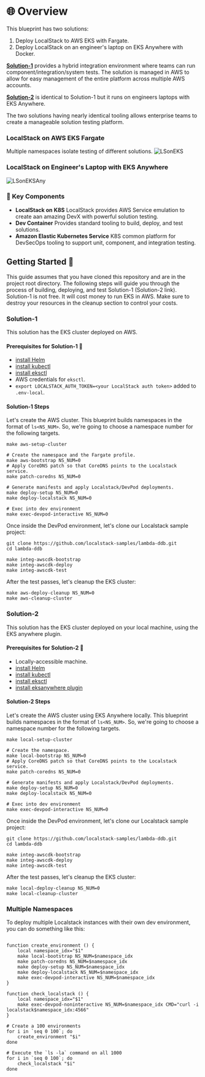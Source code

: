 # 🌐 Overview

This blueprint has two solutions:

1. Deploy LocalStack to AWS EKS with Fargate. 
2. Deploy LocalStack on an engineer's laptop on EKS Anywhere with Docker.

[**Solution-1**](#solution-1) provides a hybrid integration environment where teams can run component/integration/system tests.
The solution is managed in AWS to allow for easy management of the entire platform across multiple AWS accounts.

[**Solution-2**](#solution-2) is identical to Solution-1 but it runs on engineers laptops with EKS Anywhere. 

The two solutions having nearly identical tooling allows enterprise teams to create a manageable
solution testing platform.

### LocalStack on AWS EKS Fargate
Multiple namespaces isolate testing of different solutions.
![LSonEKS](./docs/design-ls-on-aws-eks.drawio.png "LSonEKS")

### LocalStack on Engineer's Laptop with EKS Anywhere
![LSonEKSAny](./docs/design-ls-on-eksany.drawio.png "LSonEKSAny")

### 🔑 Key Components

- **LocalStack on K8S**
    LocalStack provides AWS Service emulation to create aan amazing DevX with powerful solution testing. 
- **Dev Container**
    Provides standard tooling to build, deploy, and test solutions. 
- **Amazon Elastic Kubernetes Service**
    K8S common platform for DevSecOps tooling to support unit, component, and integration testing.

## Getting Started 🏁

This guide assumes that you have cloned this repository and are in the project root directory. The following steps will
guide you through the process of building, deploying, and test Solution-1 (Solution-2 link).
Solution-1 is not free. It will cost money to run EKS in AWS. Make sure to destroy your resources in the cleanup
section to control your costs.

### Solution-1

This solution has the EKS cluster deployed on AWS.

#### Prerequisites for Solution-1 🧰

- [install Helm](https://helm.sh/docs/intro/install/)
- [install kubectl](https://kubernetes.io/docs/tasks/tools/)
- [install eksctl](https://eksctl.io/installation/)
- AWS credentials for `eksctl`.
- `export LOCALSTACK_AUTH_TOKEN=<your LocalStack auth token>` added to `.env-local`.

#### Solution-1 Steps

Let's create the AWS cluster. This blueprint builds namespaces in the format of `ls<NS_NUM>`. So, we're going
to choose a namespace number for the following targets.

```shell
make aws-setup-cluster

# Create the namespace and the Fargate profile.
make aws-bootstrap NS_NUM=0
# Apply CoreDNS patch so that CoreDNS points to the Localstack service.
make patch-coredns NS_NUM=0

# Generate manifests and apply Localstack/DevPod deployments.
make deploy-setup NS_NUM=0
make deploy-localstack NS_NUM=0

# Exec into dev environment
make exec-devpod-interactive NS_NUM=0
```

Once inside the DevPod environment, let's clone our Localstack sample project:

```shell
git clone https://github.com/localstack-samples/lambda-ddb.git
cd lambda-ddb

make integ-awscdk-bootstrap
make integ-awscdk-deploy
make integ-awscdk-test
```

After the test passes, let's cleanup the EKS cluster:

```shell
make aws-deploy-cleanup NS_NUM=0
make aws-cleanup-cluster
```

### Solution-2

This solution has the EKS cluster deployed on your local machine, using the EKS anywhere plugin.

#### Prerequisites for Solution-2 🧰

- Locally-accessible machine.
- [install Helm](https://helm.sh/docs/intro/install/)
- [install kubectl](https://kubernetes.io/docs/tasks/tools/)
- [install eksctl](https://eksctl.io/installation/)
- [install eksanywhere plugin](https://anywhere.eks.amazonaws.com/docs/getting-started/install/)

#### Solution-2 Steps

Let's create the AWS cluster using EKS Anywhere locally. This blueprint builds namespaces in the format of `ls<NS_NUM>`. So, we're going to choose a namespace number for the following targets.

```shell
make local-setup-cluster

# Create the namespace.
make local-bootstrap NS_NUM=0
# Apply CoreDNS patch so that CoreDNS points to the Localstack service.
make patch-coredns NS_NUM=0

# Generate manifests and apply Localstack/DevPod deployments.
make deploy-setup NS_NUM=0
make deploy-localstack NS_NUM=0

# Exec into dev environment
make exec-devpod-interactive NS_NUM=0
```

Once inside the DevPod environment, let's clone our Localstack sample project:

```shell
git clone https://github.com/localstack-samples/lambda-ddb.git
cd lambda-ddb

make integ-awscdk-bootstrap
make integ-awscdk-deploy
make integ-awscdk-test
```

After the test passes, let's cleanup the EKS cluster:

```shell
make local-deploy-cleanup NS_NUM=0
make local-cleanup-cluster
```

### Multiple Namespaces

To deploy multiple Localstack instances with their own dev environment, you can do something like this:

```shell

function create_environment () {
    local namespace_idx="$1"
    make local-bootstrap NS_NUM=$namespace_idx
    make patch-coredns NS_NUM=$namespace_idx
    make deploy-setup NS_NUM=$namespace_idx
    make deploy-localstack NS_NUM=$namespace_idx
    make exec-devpod-interactive NS_NUM=$namespace_idx
}

function check_localstack () {
    local namespace_idx="$1"
    make exec-devpod-noninteractive NS_NUM=$namespace_idx CMD="curl -i localstack$namespace_idx:4566"
}

# Create a 100 environments
for i in `seq 0 100`; do
    create_environment "$i"
done

# Execute the `ls -la` command on all 1000
for i in `seq 0 100`; do
    check_localstack "$i"
done
```
